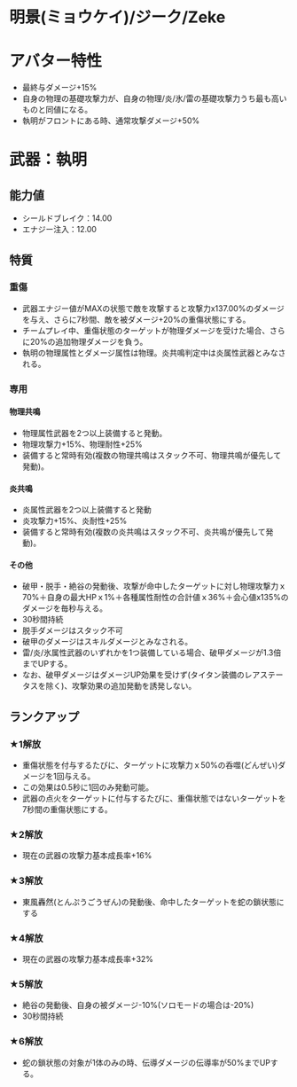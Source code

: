 # 明景(ミョウケイ)/ジーク/Zeke

# アバター特性
* 最終与ダメージ+15%
* 自身の物理の基礎攻撃力が、自身の物理/炎/氷/雷の基礎攻撃力うち最も高いものと同値になる。
* 執明がフロントにある時、通常攻撃ダメージ+50%

# 武器：執明
## 能力値
* シールドブレイク：14.00
* エナジー注入：12.00

## 特質
### 重傷
* 武器エナジー値がMAXの状態で敵を攻撃すると攻撃力x137.00%のダメージを与え、さらに7秒間、敵を被ダメージ+20%の重傷状態にする。
* チームプレイ中、重傷状態のターゲットが物理ダメージを受けた場合、さらに20%の追加物理ダメージを負う。
* 執明の物理属性とダメージ属性は物理。炎共鳴判定中は炎属性武器とみなされる。

### 専用
#### 物理共鳴
* 物理属性武器を2つ以上装備すると発動。
* 物理攻撃力+15%、物理耐性+25%
* 装備すると常時有効(複数の物理共鳴はスタック不可、物理共鳴が優先して発動)。
#### 炎共鳴
* 炎属性武器を2つ以上装備すると発動
* 炎攻撃力+15%、炎耐性+25%
* 装備すると常時有効(複数の炎共鳴はスタック不可、炎共鳴が優先して発動)。
#### その他
* 破甲・脱手・絶谷の発動後、攻撃が命中したターゲットに対し物理攻撃力ｘ70%＋自身の最大HPｘ1%＋各種属性耐性の合計値ｘ36%＋会心値x135%のダメージを毎秒与える。
* 30秒間持続
* 脱手ダメージはスタック不可
* 破甲のダメージはスキルダメージとみなされる。
* 雷/炎/氷属性武器のいずれかを1つ装備している場合、破甲ダメージが1.3倍までUPする。
* なお、破甲ダメージはダメージUP効果を受けず(タイタン装備のレアステータスを除く)、攻撃効果の追加発動を誘発しない。

## ランクアップ
### ★1解放
* 重傷状態を付与するたびに、ターゲットに攻撃力ｘ50%の呑噬(どんぜい)ダメージを1回与える。
* この効果は0.5秒に1回のみ発動可能。
* 武器の点火をターゲットに付与するたびに、重傷状態ではないターゲットを7秒間の重傷状態にする。
### ★2解放
* 現在の武器の攻撃力基本成長率+16%
### ★3解放
* 東風轟然(とんぷうごうぜん)の発動後、命中したターゲットを蛇の鎖状態にする
### ★4解放
* 現在の武器の攻撃力基本成長率+32%
### ★5解放
* 絶谷の発動後、自身の被ダメージ-10%(ソロモードの場合は-20%)
* 30秒間持続
### ★6解放
* 蛇の鎖状態の対象が1体のみの時、伝導ダメージの伝導率が50%までUPする。
